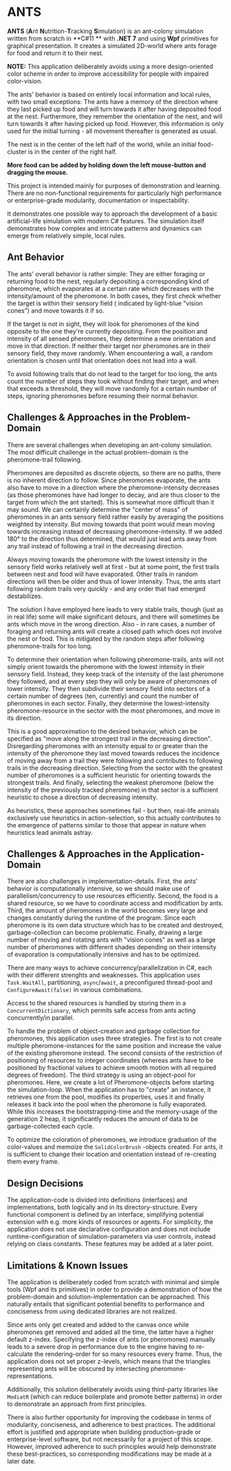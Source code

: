 # ANTS

**ANTS** (**A**nt **N**utrition-**T**racking **S**imulation) is an ant-colony simulation written from scratch in **C#11
** with **.NET 7** and using **Wpf** primitives for graphical presentation. It creates a simulated 2D-world where ants
forage for food and return it to their nest.

**NOTE:** This application deliberately avoids using a more design-oriented color scheme in order to improve
accessibility for people with impaired color-vision.

The ants' behavior is based on entirely local information and local rules, with two small exceptions: The ants have a
memory of the direction where they last picked up food and will turn towards it after having deposited food at the nest.
Furthermore, they remember the orientation of the nest, and will turn towards it after having picked up food. However,
this information is only used for the initial turning - all movement thereafter is generated as usual.

The nest is in the center of the left half of the world, while an initial food-cluster is in the center of the right
half.

**More food can be added by holding down the left mouse-button and dragging the mouse.**

This project is intended mainly for purposes of demonstration and learning. There are no non-functional requirements for
particularly high performance or enterprise-grade modularity, documentation or inspectability.

It demonstrates one possible way to approach the development of a basic artificial-life simulation with modern C#
features.
The simulation itself demonstrates how complex and intricate patterns and dynamics can emerge from relatively simple,
local rules.

## Ant Behavior

The ants' overall behavior is rather simple: They are either foraging or returning food to the nest, regularly
depositing a corresponding kind of pheromone, which evaporates at a certain rate which decreases with the
intensity/amount of the pheromone. In both cases, they first check whether the target is within their sensory field (
indicated by light-blue "vision cones") and move towards it if so.

If the target is not in sight, they will look for pheromones of the kind opposite to the one they're currently
depositing. From the position and intensity of all sensed pheromones, they determine a new orientation and move in that
direction. If neither their target nor pheromones are in their sensory field, they move randomly.
When encountering a wall, a random orientation is chosen until that orientation does not lead into a wall.

To avoid following trails that do not lead to the target for too long, the ants count the number of steps they took
without finding their target, and when that exceeds a threshold, they will move randomly for a certain number of steps,
ignoring pheromones before resuming their normal behavior.

## Challenges & Approaches in the Problem-Domain

There are several challenges when developing an ant-colony simulation. The most difficult challenge in the actual
problem-domain is the pheromone-trail following.

Pheromones are deposited as discrete objects, so there are no paths, there is no inherent direction to follow. Since
pheromones evaporate, the ants also have to move in a direction where the pheromone-intensity decreases (as those
pheromones have had longer to decay, and are thus closer to the target from which the ant started). This is somewhat
more difficult than it may sound. We can certainly determine the "center of mass" of pheromones in an ants sensory field
rather easily by averaging the positions weighted by intensity. But moving towards that point would mean moving towards
increasing instead of decreasing pheromone-intensity. If we added 180° to the direction thus determined, that would just
lead ants away from any trail instead of following a trail in the decreasing direction.

Always moving towards the pheromone with the lowest intensity in the sensory field works relatively well at first - but
at some point, the first trails between nest and food will have evaporated. Other trails in random directions will then
be older and thus of lower intensity. Thus, the ants start following random trails very quickly - and any order that had
emerged destabilizes.

The solution I have employed here leads to very stable trails, though (just as in real life) some will make significant
detours, and there will sometimes be ants which move in the wrong direction. Also - in rare cases, a number of foraging
and returning ants will create a closed path which does not involve the nest or food. This is mitigated by the random
steps after following pheromone-trails for too long.

To determine their orientation when following pheromone-trails, ants will not simply orient towards the pheromone with
the lowest intensity in their sensory field. Instead, they keep track of the intensity of the last pheromone they
followed, and at every step they will only be aware of pheromones of lower intensity. They then subdivide their sensory
field into sectors of a certain number of degrees (ten, currently) and count the number of pheromones in each sector.
Finally, they determine the lowest-intensity pheromone-resource in the sector with the most pheromones, and move in its
direction.

This is a good approximation to the desired behavior, which can be specified as "move along the strongest trail in the
decreasing direction". Disregarding pheromones with an intensity equal to or greater than the intensity of the pheromone
they last moved towards reduces the incidence of moving away from a trail they were following and contributes to
following trails in the decreasing direction. Selecting from the sector with the greatest number of pheromones is a
sufficient heuristic for orienting towards the strongest trails. And finally, selecting the weakest pheromone (below the
intensity of the previously tracked pheromone) in that sector is a sufficient heuristic to chose a direction of
decreasing intensity.

As heuristics, these approaches sometimes fail - but then, real-life animals exclusively use heuristics in
action-selection, so this actually contributes to the emergence of patterns similar to those that appear in nature when
heuristics lead animals astray.

## Challenges & Approaches in the Application-Domain

There are also challenges in implementation-details. First, the ants' behavior is computationally intensive, so we
should make use of parallelism/concurrency to use resources efficiently. Second, the food is a shared resource, so we
have to coordinate access and modification by ants. Third, the amount of pheromones in the world becomes very large and
changes constantly during the runtime of the program. Since each pheromone is its own data structure which has to be
created and destroyed, garbage-collection can become problematic. Finally, drawing a large number of moving and rotating
ants with "vision cones" as well as a large number of pheromones with different shades depending on their intensity of
evaporation is computationally intensive and has to be optimized.

There are many ways to achieve concurrency/parallelization in C#, each with their different strenghts and weaknesses.
This application uses `Task.WaitAll`, partitioning, `async`/`await`, a preconfigured thread-pool
and `ConfigureAwait(false)` in various combinations.

Access to the shared resources is handled by storing them in a `ConcurrentDictionary`, which permits safe access from
ants acting concurrently/in parallel.

To handle the problem of object-creation and garbage collection for pheromones, this application uses three strategies.
The first is to not create multiple pheromone-instances for the same position and increase the value of the existing
pheromone instead. The second consists of the restriction of positioning of resources to integer coordinates (whereas
ants have to be positioned by fractional values to achieve smooth motion with all required degrees of freedom). The
third strategy is using an object-pool for pheromones. Here, we create a lot of Pheromone-objects before starting the
simulation-loop. When the application has to "create" an instance, it retrieves one from the pool, modifies its
properties, uses it and finally releases it back into the pool when the pheromone is fully evaporated. While this
increases the bootstrapping-time and the memory-usage of the generation 2 heap, it significantly reduces the amount of
data to be garbage-collected each cycle.

To optimize the coloration of pheromones, we introduce graduation of the color-values and memoize the `SolidColorBrush`
-objects created. For ants, it is sufficient to change their location and orientation instead of re-creating them every
frame.

## Design Decisions

The application-code is divided into definitions (interfaces) and implementations, both logically and in its
directory-structure. Every functional component is defined by an interface, simplifying potential extension with e.g.
more kinds of resources or agents. For simplicity, the application does not use declarative configuration and does not
include runtime-configuration of simulation-parameters via user controls, instead relying on class constants. These
features may be added at a later point.

## Limitations & Known Issues

The application is deliberately coded from scratch with minimal and simple tools (Wpf and its primitives) in order to
provide a demonstration of how the problem-domain and solution-implementation can be approached. This naturally entails
that significant potential benefits to performance and conciseness from using dedicated libraries are not realized.

Since ants only get created and added to the canvas once while pheromones get removed and added all the time, the latter
have a higher default z-index. Specifying the z-index of ants (or pheromones) manually leads to a severe drop in
performance due to the engine having to re-calculate the rendering-order for so many resources every frame. Thus, the
application does not set proper z-levels, which means that the triangles representing ants will be obscured by
intersecting pheromone-representations.

Additionally, this solution deliberately avoids using third-party libraries like `MediatR` (which can reduce boilerplate
and promote better patterns) in order to demonstrate an approach from first principles.

There is also further opportunity for improving the codebase in terms of modularity, conciseness, and adherence to best
practices. The additional effort is justified and appropriate when building production-grade or enterprise-level
software, but not necessarily for a project of this scope. However, improved adherence to such principles would help
demonstrate these best-practices, so corresponding modifications may be made at a later date.

